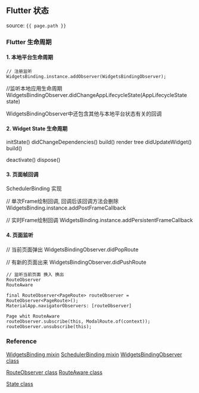 ## Flutter 状态
source: `{{ page.path }}`

### Flutter 生命周期

#### 1. 本地平台生命周期
    
    // 注册监听
    WidgetsBinding.instance.addObserver(WidgetsBindingObserver);

//监听本地应用生命周期
WidgetsBindingObserver.didChangeAppLifecycleState(AppLifecycleState state)

WidgetsBindingObserver中还包含其他与本地平台状态有关的回调

#### 2. Widget State 生命周期

initState()
didChangeDependencies()
build()
render tree
didUpdateWidget()
build()

deactivate()
dispose()

#### 3. 页面帧回调

SchedulerBinding 实现

// 单次Frame绘制回调, 回调后该回调方法会删除
WidgetsBinding.instance.addPostFrameCallback

// 实时Frame绘制回调
WidgetsBinding.instance.addPersistentFrameCallback

#### 4. 页面监听

// 当前页面弹出
WidgetsBindingObserver.didPopRoute 

// 有新的页面出来
WidgetsBindingObserver.didPushRoute

    // 监听当前页面 换入 换出
    RouteObserver
    RouteAware  

    final RouteObserver<PageRoute> routeObserver = RouteObserver<PageRoute>();
    MaterialApp.navigatorObservers: [routeObserver]

    Page whit RouteAware
    routeObserver.subscribe(this, ModalRoute.of(context));
    routeObserver.unsubscribe(this);


### Reference
[WidgetsBinding mixin](https://api.flutter.dev/flutter/widgets/WidgetsBinding-mixin.html)
[SchedulerBinding mixin](https://api.flutter.dev/flutter/scheduler/SchedulerBinding-mixin.html)
[WidgetsBindingObserver class](https://api.flutter.dev/flutter/widgets/WidgetsBindingObserver-class.html)

[RouteObserver<R extends Route> class](https://api.flutter.dev/flutter/widgets/RouteObserver-class.html)
[RouteAware class](https://api.flutter.dev/flutter/widgets/RouteAware-class.html)

[State<T extends StatefulWidget> class](https://api.flutter.dev/flutter/widgets/State-class.html)
